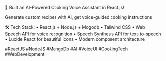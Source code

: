 🍳 Built an AI-Powered Cooking Voice Assistant in React.js!

Generate custom recipes with AI, get voice-guided cooking instructions

🛠️ Tech Stack:
• React.js + Node.js + Mogodb
• Tailwind CSS
• Web Speech API for voice recognition
• Speech Synthesis API for text-to-speech
• Lucide React for beautiful icons
• Modern component architecture

#ReactJS  #NodeJS #MongoDb #AI #VoiceUI #CookingTech #WebDevelopment
